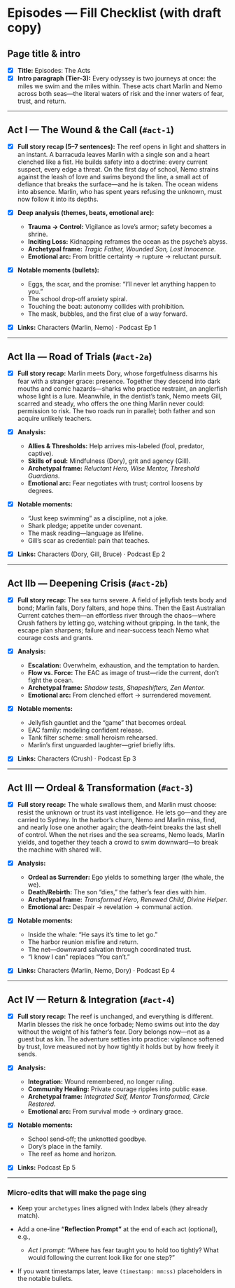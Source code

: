 # Episodes — Fill Checklist (with draft copy)

## Page title & intro

* [x] **Title:** Episodes: The Acts
* [x] **Intro paragraph (Tier‑3):**
  Every odyssey is two journeys at once: the miles we swim and the miles within. These acts chart Marlin and Nemo across both seas—the literal waters of risk and the inner waters of fear, trust, and return.

---

## Act I — The Wound & the Call (`#act-1`)

* [x] **Full story recap (5–7 sentences):**
  The reef opens in light and shatters in an instant. A barracuda leaves Marlin with a single son and a heart clenched like a fist. He builds safety into a doctrine: every current suspect, every edge a threat. On the first day of school, Nemo strains against the leash of love and swims beyond the line, a small act of defiance that breaks the surface—and he is taken. The ocean widens into absence. Marlin, who has spent years refusing the unknown, must now follow it into its depths.
* [x] **Deep analysis (themes, beats, emotional arc):**

  * **Trauma → Control:** Vigilance as love’s armor; safety becomes a shrine.
  * **Inciting Loss:** Kidnapping reframes the ocean as the psyche’s abyss.
  * **Archetypal frame:** *Tragic Father, Wounded Son, Lost Innocence.*
  * **Emotional arc:** From brittle certainty → rupture → reluctant pursuit.
* [x] **Notable moments (bullets):**

  * Eggs, the scar, and the promise: “I’ll never let anything happen to you.”
  * The school drop‑off anxiety spiral.
  * Touching the boat: autonomy collides with prohibition.
  * The mask, bubbles, and the first clue of a way forward.
* [x] **Links:** Characters (Marlin, Nemo) · Podcast Ep 1

---

## Act IIa — Road of Trials (`#act-2a`)

* [x] **Full story recap:**
  Marlin meets Dory, whose forgetfulness disarms his fear with a stranger grace: presence. Together they descend into dark mouths and comic hazards—sharks who practice restraint, an anglerfish whose light is a lure. Meanwhile, in the dentist’s tank, Nemo meets Gill, scarred and steady, who offers the one thing Marlin never could: permission to risk. The two roads run in parallel; both father and son acquire unlikely teachers.
* [x] **Analysis:**

  * **Allies & Thresholds:** Help arrives mis-labeled (fool, predator, captive).
  * **Skills of soul:** Mindfulness (Dory), grit and agency (Gill).
  * **Archetypal frame:** *Reluctant Hero, Wise Mentor, Threshold Guardians.*
  * **Emotional arc:** Fear negotiates with trust; control loosens by degrees.
* [x] **Notable moments:**

  * “Just keep swimming” as a discipline, not a joke.
  * Shark pledge; appetite under covenant.
  * The mask reading—language as lifeline.
  * Gill’s scar as credential: pain that teaches.
* [x] **Links:** Characters (Dory, Gill, Bruce) · Podcast Ep 2

---

## Act IIb — Deepening Crisis (`#act-2b`)

* [x] **Full story recap:**
  The sea turns severe. A field of jellyfish tests body and bond; Marlin falls, Dory falters, and hope thins. Then the East Australian Current catches them—an effortless river through the chaos—where Crush fathers by letting go, watching without gripping. In the tank, the escape plan sharpens; failure and near‑success teach Nemo what courage costs and grants.
* [x] **Analysis:**

  * **Escalation:** Overwhelm, exhaustion, and the temptation to harden.
  * **Flow vs. Force:** The EAC as image of trust—ride the current, don’t fight the ocean.
  * **Archetypal frame:** *Shadow tests, Shapeshifters, Zen Mentor.*
  * **Emotional arc:** From clenched effort → surrendered movement.
* [x] **Notable moments:**

  * Jellyfish gauntlet and the “game” that becomes ordeal.
  * EAC family: modeling confident release.
  * Tank filter scheme: small heroism rehearsed.
  * Marlin’s first unguarded laughter—grief briefly lifts.
* [x] **Links:** Characters (Crush) · Podcast Ep 3

---

## Act III — Ordeal & Transformation (`#act-3`)

* [x] **Full story recap:**
  The whale swallows them, and Marlin must choose: resist the unknown or trust its vast intelligence. He lets go—and they are carried to Sydney. In the harbor’s churn, Nemo and Marlin miss, find, and nearly lose one another again; the death‑feint breaks the last shell of control. When the net rises and the sea screams, Nemo leads, Marlin yields, and together they teach a crowd to swim downward—to break the machine with shared will.
* [x] **Analysis:**

  * **Ordeal as Surrender:** Ego yields to something larger (the whale, the we).
  * **Death/Rebirth:** The son “dies,” the father’s fear dies with him.
  * **Archetypal frame:** *Transformed Hero, Renewed Child, Divine Helper.*
  * **Emotional arc:** Despair → revelation → communal action.
* [x] **Notable moments:**

  * Inside the whale: “He says it’s time to let go.”
  * The harbor reunion misfire and return.
  * The net—downward salvation through coordinated trust.
  * “I know I can” replaces “You can’t.”
* [x] **Links:** Characters (Marlin, Nemo, Dory) · Podcast Ep 4

---

## Act IV — Return & Integration (`#act-4`)

* [x] **Full story recap:**
  The reef is unchanged, and everything is different. Marlin blesses the risk he once forbade; Nemo swims out into the day without the weight of his father’s fear. Dory belongs now—not as a guest but as kin. The adventure settles into practice: vigilance softened by trust, love measured not by how tightly it holds but by how freely it sends.
* [x] **Analysis:**

  * **Integration:** Wound remembered, no longer ruling.
  * **Community Healing:** Private courage ripples into public ease.
  * **Archetypal frame:** *Integrated Self, Mentor Transformed, Circle Restored.*
  * **Emotional arc:** From survival mode → ordinary grace.
* [x] **Notable moments:**

  * School send‑off; the unknotted goodbye.
  * Dory’s place in the family.
  * The reef as home and horizon.
* [x] **Links:** Podcast Ep 5

---

### Micro‑edits that will make the page sing

* Keep your `archetypes` lines aligned with Index labels (they already match).
* Add a one‑line **“Reflection Prompt”** at the end of each act (optional), e.g.,

  * *Act I prompt:* “Where has fear taught you to hold too tightly? What would following the current look like for one step?”
* If you want timestamps later, leave `(timestamp: mm:ss)` placeholders in the notable bullets.
